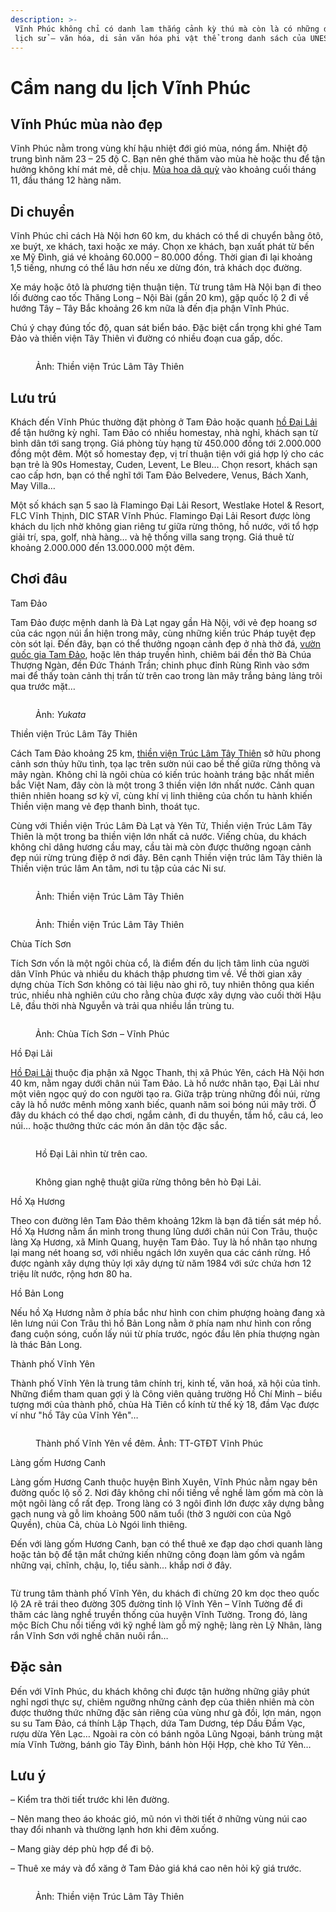 ```yaml
---
description: >-
 Vĩnh Phúc không chỉ có danh lam thắng cảnh kỳ thú mà còn là có những di tích
 lịch sử – văn hóa, di sản văn hóa phi vật thể trong danh sách của UNESCO.
---
```


# Cẩm nang du lịch Vĩnh Phúc

## Vĩnh Phúc mùa nào đẹp

Vĩnh Phúc nằm trong vùng khí hậu nhiệt đới gió mùa, nóng ẩm. Nhiệt độ trung bình năm 23 – 25 độ C. Bạn nên ghé thăm vào mùa hè hoặc thu để tận hưởng không khí mát mẻ, dễ chịu. [Mùa hoa dã quỳ](https://vnexpress.net/ba-homestay-o-tam-dao-trong-mua-da-quy-4004120) vào khoảng cuối tháng 11, đầu tháng 12 hàng năm.

## Di chuyển

Vĩnh Phúc chỉ cách Hà Nội hơn 60 km, du khách có thể di chuyển bằng ôtô, xe buýt, xe khách, taxi hoặc xe máy. Chọn xe khách, bạn xuất phát từ bến xe Mỹ Đình, giá vé khoảng 60.000 – 80.000 đồng. Thời gian đi lại khoảng 1,5 tiếng, nhưng có thể lâu hơn nếu xe dừng đón, trả khách dọc đường.

Xe máy hoặc ôtô là phương tiện thuận tiện. Từ trung tâm Hà Nội bạn đi theo lối đường cao tốc Thăng Long – Nội Bài (gần 20 km), gặp quốc lộ 2 đi về hướng Tây – Tây Bắc khoảng 26 km nữa là đến địa phận Vĩnh Phúc.

Chú ý chạy đúng tốc độ, quan sát biển báo. Đặc biệt cẩn trọng khi ghé Tam Đảo và thiền viện Tây Thiên vì đường có nhiều đoạn cua gấp, dốc.

<figure><img src="https://i1-dulich.vnecdn.net/2022/05/12/nui-Tam-Dao-9333-1652328227.jpg?w=0&#x26;h=0&#x26;q=100&#x26;dpr=1&#x26;fit=crop&#x26;s=j7UzNDeC_W3i9AkYnS2wjw" alt=""><figcaption><p>Ảnh: Thiền viện Trúc Lâm Tây Thiên</p></figcaption></figure>

## Lưu trú

Khách đến Vĩnh Phúc thường đặt phòng ở Tam Đảo hoặc quanh [hồ Đại Lải](https://vnexpress.net/cam-nang-du-lich-dai-lai-4609900) để tận hưởng kỳ nghỉ. Tam Đảo có nhiều homestay, nhà nghỉ, khách sạn từ bình dân tới sang trọng. Giá phòng tùy hạng từ 450.000 đồng tới 2.000.000 đồng một đêm. Một số homestay đẹp, vị trí thuận tiện với giá hợp lý cho các bạn trẻ là 90s Homestay, Cuden, Levent, Le Bleu… Chọn resort, khách sạn cao cấp hơn, bạn có thể nghĩ tới Tam Đảo Belvedere, Venus, Bách Xanh, May Villa…

Một số khách sạn 5 sao là Flamingo Đại Lải Resort, Westlake Hotel & Resort, FLC Vĩnh Thịnh, DIC STAR Vĩnh Phúc. Flamingo Đại Lải Resort được lòng khách du lịch nhờ không gian riêng tư giữa rừng thông, hồ nước, với tổ hợp giải trí, spa, golf, nhà hàng… và hệ thống villa sang trọng. Giá thuê từ khoảng 2.000.000 đến 13.000.000 một đêm.

## Chơi đâu

Tam Đảo

Tam Đảo được mệnh danh là Đà Lạt ngay gần Hà Nội, với vẻ đẹp hoang sơ của các ngọn núi ẩn hiện trong mây, cùng những kiến trúc Pháp tuyệt đẹp còn sót lại. Đến đây, bạn có thể thưởng ngoạn cảnh đẹp ở nhà thờ đá, [vườn quốc gia Tam Đảo](https://vnexpress.net/trai-nghiem-leo-thap-truyen-hinh-tham-chua-dia-nguc-o-tam-dao-3232816), hoặc lên tháp truyền hình, chiêm bái đền thờ Bà Chúa Thượng Ngàn, đền Đức Thánh Trần; chinh phục đỉnh Rùng Rình vào sớm mai để thấy toàn cảnh thị trấn từ trên cao trong làn mây trắng bảng lảng trôi qua trước mặt…

<figure><img src="https://i1-dulich.vnecdn.net/2022/05/11/tam-dao-2-1880-1652267406.jpg?w=0&#x26;h=0&#x26;q=100&#x26;dpr=1&#x26;fit=crop&#x26;s=9nzUQHbZdBkp0I3qCHKDYg" alt=""><figcaption><p>Ảnh: <em>Yukata</em></p></figcaption></figure>

Thiền viện Trúc Lâm Tây Thiên

Cách Tam Đảo khoảng 25 km, [thiền viện Trúc Lâm Tây Thiên](https://vnexpress.net/ngay-tet-du-ngoan-thien-vien-truc-lam-tay-thien-3353634) sở hữu phong cảnh sơn thủy hữu tình, tọa lạc trên sườn núi cao bề thế giữa rừng thông và mây ngàn. Không chỉ là ngôi chùa có kiến trúc hoành tráng bậc nhất miền bắc Việt Nam, đây còn là một trong 3 thiền viện lớn nhất nước. Cảnh quan thiên nhiên hoang sơ kỳ vĩ, cùng khí vị linh thiêng của chốn tu hành khiến Thiền viện mang vẻ đẹp thanh bình, thoát tục.

Cùng với Thiền viện Trúc Lâm Đà Lạt và Yên Tử, Thiền viện Trúc Lâm Tây Thiên là một trong ba thiền viện lớn nhất cả nước. Viếng chùa, du khách không chỉ dâng hương cầu may, cầu tài mà còn được thưởng ngoạn cảnh đẹp núi rừng trùng điệp ở nơi đây. Bên cạnh Thiền viện trúc lâm Tây thiên là Thiền viện trúc lâm An tâm, nơi tu tập của các Ni sư.

<figure><img src="https://i1-dulich.vnecdn.net/2022/05/11/thien-vien-truc-lam-tay-thien-6872-3795-1652267406.jpg?w=0&#x26;h=0&#x26;q=100&#x26;dpr=1&#x26;fit=crop&#x26;s=EnPLKMGqf4SBT9LzvelloQ" alt=""><figcaption><p>Ảnh: Thiền viện Trúc Lâm Tây Thiên</p></figcaption></figure>

<figure><img src="https://i1-dulich.vnecdn.net/2022/05/11/thien-vien-truc-lam-tay-thien-3123-7548-1652267407.jpg?w=0&#x26;h=0&#x26;q=100&#x26;dpr=1&#x26;fit=crop&#x26;s=sr4C8YrNCcU4oG5VO7cARA" alt=""><figcaption><p>Ảnh: Thiền viện Trúc Lâm Tây Thiên</p></figcaption></figure>

Chùa Tích Sơn

Tích Sơn vốn là một ngôi chùa cổ, là điểm đến du lịch tâm linh của người dân Vĩnh Phúc và nhiều du khách thập phương tìm về. Về thời gian xây dựng chùa Tích Sơn không có tài liệu nào ghi rõ, tuy nhiên thông qua kiến trúc, nhiều nhà nghiên cứu cho rằng chùa được xây dựng vào cuối thời Hậu Lê, đầu thời nhà Nguyễn và trải qua nhiều lần trùng tu.

<figure><img src="https://i1-dulich.vnecdn.net/2022/05/12/chua-tich-son-9881-1652328227.png?w=0&#x26;h=0&#x26;q=100&#x26;dpr=1&#x26;fit=crop&#x26;s=ypFcHK2IfmsreRzbIoiIrA" alt=""><figcaption><p>Ảnh: Chùa Tích Sơn – Vĩnh Phúc</p></figcaption></figure>

Hồ Đại Lải

[Hồ Đại Lải](https://vnexpress.net/cam-nang-du-lich-dai-lai-4609900) thuộc địa phận xã Ngọc Thanh, thị xã Phúc Yên, cách Hà Nội hơn 40 km, nằm ngay dưới chân núi Tam Đảo. Là hồ nước nhân tạo, Đại Lải như một viên ngọc quý do con người tạo ra. Giữa trập trùng những đồi núi, rừng cây là hồ nước mênh mông xanh biếc, quanh năm soi bóng núi mây trời. Ở đây du khách có thể dạo chơi, ngắm cảnh, đi du thuyền, tắm hồ, câu cá, leo núi… hoặc thưởng thức các món ăn dân tộc đặc sắc.

<figure><img src="https://i1-dulich.vnecdn.net/2022/05/11/dai-lai-Vinh-phuc-8553-1652267407.jpg?w=0&#x26;h=0&#x26;q=100&#x26;dpr=1&#x26;fit=crop&#x26;s=1fJOa7aTcdcmAoytTi_oAw" alt=""><figcaption><p>Hồ Đại Lải nhìn từ trên cao.</p></figcaption></figure>

<figure><img src="https://i1-dulich.vnecdn.net/2022/05/11/rung-thong-2-2674-1652267407.jpg?w=0&#x26;h=0&#x26;q=100&#x26;dpr=1&#x26;fit=crop&#x26;s=7A_zJvtvw81Nc3d-sgBr5A" alt=""><figcaption><p>Không gian nghệ thuật giữa rừng thông bên hò Đại Lải.</p></figcaption></figure>

Hồ Xạ Hương

Theo con đường lên Tam Đảo thêm khoảng 12km là bạn đã tiến sát mép hồ. Hồ Xạ Hương nằm ẩn mình trong thung lũng dưới chân núi Con Trâu, thuộc làng Xạ Hương, xã Minh Quang, huyện Tam Đảo. Tuy là hồ nhân tạo nhưng lại mang nét hoang sơ, với nhiều ngách lớn xuyên qua các cánh rừng. Hồ được ngành xây dựng thủy lợi xây dựng từ năm 1984 với sức chứa hơn 12 triệu lít nước, rộng hơn 80 ha.

Hồ Bản Long

Nếu hồ Xạ Hương nằm ở phía bắc như hình con chim phượng hoàng đang xà lên lưng núi Con Trâu thì hồ Bản Long nằm ở phía nam như hình con rồng đang cuộn sóng, cuốn lấy núi từ phía trước, ngóc đầu lên phía thượng ngàn là thác Bản Long.

Thành phố Vĩnh Yên

Thành phố Vĩnh Yên là trung tâm chính trị, kinh tế, văn hoá, xã hội của tỉnh. Những điểm tham quan gợi ý là Công viên quảng trường Hồ Chí Minh – biểu tượng mới của thành phố, chùa Hà Tiên cổ kính từ thế kỷ 18, đầm Vạc được ví như "hồ Tây của Vĩnh Yên"…

<figure><img src="https://i1-dulich.vnecdn.net/2022/05/11/thanh-pho-vinh-yen-1475-1652267408.jpg?w=0&#x26;h=0&#x26;q=100&#x26;dpr=1&#x26;fit=crop&#x26;s=T-9HCUSJ7SBjWWvkg82Gow" alt=""><figcaption><p>Thành phố Vĩnh Yên về đêm. Ảnh: TT-GTĐT Vĩnh Phúc</p></figcaption></figure>

Làng gốm Hương Canh

Làng gốm Hương Canh thuộc huyện Bình Xuyên, Vĩnh Phúc nằm ngay bên đường quốc lộ số 2. Nơi đây không chỉ nổi tiếng về nghề làm gốm mà còn là một ngôi làng cổ rất đẹp. Trong làng có 3 ngôi đình lớn được xây dựng bằng gạch nung và gỗ lim khoảng 500 năm tuổi (thờ 3 người con của Ngô Quyền), chùa Cả, chùa Lò Ngói linh thiêng.

Đến với làng gốm Hương Canh, bạn có thể thuê xe đạp dạo chơi quanh làng hoặc tản bộ để tận mắt chứng kiến những công đoạn làm gốm và ngắm những vại, chĩnh, chậu, lọ, tiểu sành… khắp nơi ở đây.

<figure><img src="https://i1-dulich.vnecdn.net/2022/05/11/lang-gom-Huong-Canh-9793-1652267408.jpg?w=0&#x26;h=0&#x26;q=100&#x26;dpr=1&#x26;fit=crop&#x26;s=GX2koU2NfDsxLCc7Lvl3TA" alt=""><figcaption></figcaption></figure>

Từ trung tâm thành phố Vĩnh Yên, du khách đi chừng 20 km dọc theo quốc lộ 2A rẽ trái theo đường 305 đường tỉnh lộ Vĩnh Yên – Vĩnh Tường để đi thăm các làng nghề truyền thống của huyện Vĩnh Tường. Trong đó, làng mộc Bích Chu nổi tiếng với kỹ nghề làm gỗ mỹ nghệ; làng rèn Lỹ Nhân, làng rắn Vĩnh Sơn với nghề chăn nuôi rắn…

## Đặc sản

Đến với Vĩnh Phúc, du khách không chỉ được tận hưởng những giây phút nghỉ ngơi thực sự, chiêm ngưỡng những cảnh đẹp của thiên nhiên mà còn được thưởng thức những đặc sản riêng của vùng như gà đồi, lợn mán, ngọn su su Tam Đảo, cá thính Lập Thạch, dứa Tam Dương, tép Dầu Đầm Vạc, rượu dừa Yên Lạc… Ngoài ra còn có bánh ngõa Lũng Ngoại, bánh trùng mật mía Vĩnh Tường, bánh gio Tây Đình, bánh hòn Hội Hợp, chè kho Tứ Yên…

## Lưu ý

– Kiểm tra thời tiết trước khi lên đường.

– Nên mang theo áo khoác gió, mũ nón vì thời tiết ở những vùng núi cao thay đổi nhanh và thường lạnh hơn khi đêm xuống.

– Mang giày dép phù hợp để đi bộ.

– Thuê xe máy và đổ xăng ở Tam Đảo giá khá cao nên hỏi kỹ giá trước.

<figure><img src="https://i1-dulich.vnecdn.net/2022/05/11/tam-dao-5740-1652267408.jpg?w=0&#x26;h=0&#x26;q=100&#x26;dpr=1&#x26;fit=crop&#x26;s=AQe2GG9u2qfG6ReGvco9cQ" alt=""><figcaption><p>Ảnh: Thiền viện Trúc Lâm Tây Thiên</p></figcaption></figure>